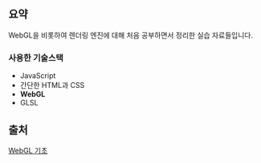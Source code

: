 ## 요약

WebGL을 비롯하여 렌더링 엔진에 대해 처음 공부하면서 정리한 실습 자료들입니다.

### 사용한 기술스택
* JavaScript
* 간단한 HTML과 CSS
* **WebGL**
* GLSL

## 출처

[WebGL 기초](https://webglfundamentals.org/webgl/lessons/ko/)
